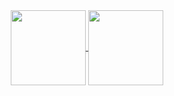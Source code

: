 <div align="center">
<a href="#">
  <img height=120 align="center" src="https://github-readme-stats-fvd1n8t27-3lvir4.vercel.app/api?username=3lvir4&theme=tokyonight&show_icons=true&hide_title=true&hide=issues&card_width=300" />
</a>
<a href="#">
  <img height=120 align="center" src="https://github-readme-stats-fvd1n8t27-3lvir4.vercel.app/api/top-langs/?username=3lvir4&theme=tokyonight&show_icons=true&hide=CMake,Sass,SCSS,CSS,HTML,Twig&layout=compact&hide_title=true&exclude_repo=github-readme-stats&card_width=200" />
</a>
</div>
